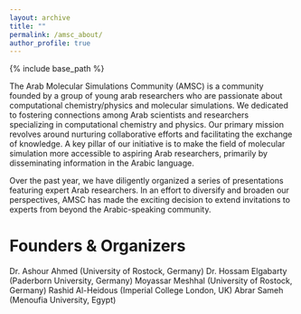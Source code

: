 ```yaml
---
layout: archive
title: ""
permalink: /amsc_about/
author_profile: true
---
```


{% include base_path %}

The Arab Molecular Simulations Community (AMSC) is a community founded by a group of young arab researchers who are passionate about computational chemistry/physics and molecular simulations. We dedicated to fostering connections among Arab scientists and researchers specializing in computational chemistry and physics. Our primary mission revolves around nurturing collaborative efforts and facilitating the exchange of knowledge. A key pillar of our initiative is to make the field of molecular simulation more accessible to aspiring Arab researchers, primarily by disseminating information in the Arabic language.

Over the past year, we have diligently organized a series of presentations featuring expert Arab researchers. In an effort to diversify and broaden our perspectives, AMSC has made the exciting decision to extend invitations to experts from beyond the Arabic-speaking community.

Founders & Organizers
=====================

Dr. Ashour Ahmed (University of Rostock, Germany)
Dr. Hossam Elgabarty (Paderborn University, Germany)
Moyassar Meshhal (University of Rostock, Germany)
Rashid Al-Heidous (Imperial College London, UK)
Abrar Sameh (Menoufia University, Egypt)
